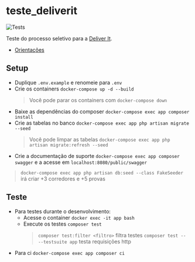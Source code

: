# teste_deliverit

![Tests](https://github.com/nenitf/teste_deliverit/actions/workflows/tests.yml/badge.svg)

Teste do processo seletivo para a [Deliver It](http://deliverit.com.br/).

- [Orientações](orientacoes.md)

## Setup

- Duplique `.env.example` e renomeie para `.env`
- Crie os containers ``docker-compose up -d --build``
    > Você pode parar os containers com ``docker-compose down``
- Baixe as dependências do composer ``docker-compose exec app composer install``
- Crie as tabelas no banco ``docker-compose exec app php artisan migrate --seed``
    > Você pode limpar as tabelas ``docker-compose exec app php artisan migrate:refresh --seed``
- Crie a documentação de suporte ``docker-compose exec app composer swagger`` e a acesse em ``localhost:8080/public/swagger``

> `docker-compose exec app php artisan db:seed --class FakeSeeder` irá criar +3 corredores e +5 provas

## Teste

- Para testes durante o desenvolvimento:
    - Acesse o container ``docker exec -it app bash``
    - Execute os testes ``composer test``
        > `composer test:filter <filtro>` filtra testes
        > `composer test -- --testsuite app` testa requisições http
- Para ci ``docker-compose exec app composer ci``
